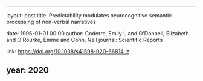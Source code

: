 ---
layout: post
title: Predictability modulates neurocognitive semantic processing of non-verbal narratives

date: 1996-01-01 00:00
author: Coderre, Emily L and O'Donnell, Elizabeth and O'Rourke, Emme and Cohn, Neil
journal: Scientific Reports

link: https://doi.org/10.1038/s41598-020-66814-z

year: 2020
----
